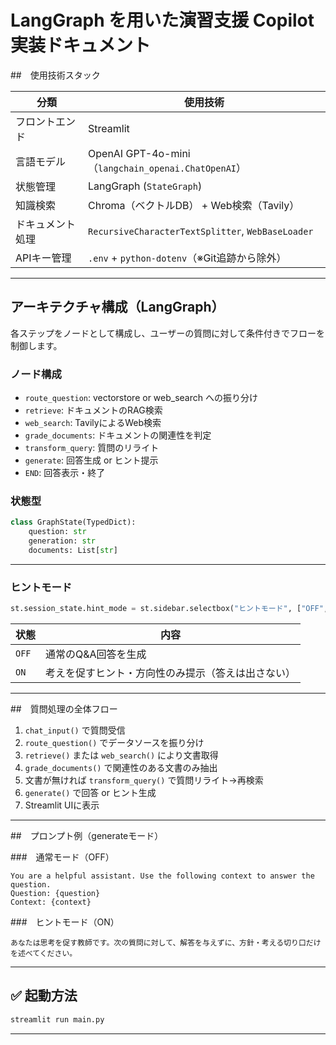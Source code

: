 #  LangGraph を用いた演習支援 Copilot 実装ドキュメント

##　使用技術スタック

| 分類 | 使用技術 |
|------|-----------|
| フロントエンド | Streamlit |
| 言語モデル | OpenAI GPT-4o-mini（`langchain_openai.ChatOpenAI`） |
| 状態管理 | LangGraph (`StateGraph`) |
| 知識検索 | Chroma（ベクトルDB） + Web検索（Tavily） |
| ドキュメント処理 | `RecursiveCharacterTextSplitter`, `WebBaseLoader` |
| APIキー管理 | `.env` + `python-dotenv`（※Git追跡から除外） |

---

## アーキテクチャ構成（LangGraph）

各ステップをノードとして構成し、ユーザーの質問に対して条件付きでフローを制御します。

### ノード構成

- `route_question`: vectorstore or web_search への振り分け
- `retrieve`: ドキュメントのRAG検索
- `web_search`: TavilyによるWeb検索
- `grade_documents`: ドキュメントの関連性を判定
- `transform_query`: 質問のリライト
- `generate`: 回答生成 or ヒント提示
- `END`: 回答表示・終了

### 状態型

```python
class GraphState(TypedDict):
    question: str
    generation: str
    documents: List[str]
```

---
### ヒントモード

```python
st.session_state.hint_mode = st.sidebar.selectbox("ヒントモード", ["OFF", "ON"])
```

| 状態 | 内容 |
|------|------|
| `OFF` | 通常のQ&A回答を生成 |
| `ON`  | 考えを促すヒント・方向性のみ提示（答えは出さない） |

---

##　質問処理の全体フロー

1. `chat_input()` で質問受信
2. `route_question()` でデータソースを振り分け
3. `retrieve()` または `web_search()` により文書取得
4. `grade_documents()` で関連性のある文書のみ抽出
5. 文書が無ければ `transform_query()` で質問リライト→再検索
6. `generate()` で回答 or ヒント生成
7. Streamlit UIに表示

---

##　プロンプト例（generateモード）

###　通常モード（OFF）

```
You are a helpful assistant. Use the following context to answer the question.
Question: {question}
Context: {context}
```

###　ヒントモード（ON）

```
あなたは思考を促す教師です。次の質問に対して、解答を与えずに、方針・考える切り口だけを述べてください。
```

---

## ✅ 起動方法

```bash
streamlit run main.py 
```

---
